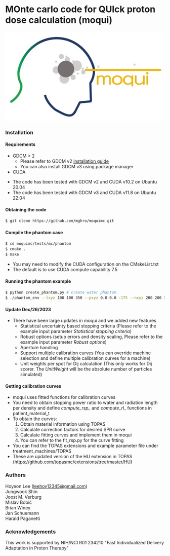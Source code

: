 MOnte carlo code for QUIck proton dose calculation (moqui)
=======

<img src="images/moqui_logo.jpg">

### Installation
#### Requirements
* GDCM > 2
  * Please refer to GDCM v2 [installation guide](https://sourceforge.net/projects/gdcm/)
  * You can also install GDCM v3 using package manager
* CUDA
- The code has been tested with GDCM v2 and CUDA v10.2 on Ubuntu 20.04
- The code has been tested with GDCM v3 and CUDA v11.8 on Ubuntu 22.04

#### Obtaining the code
```bash
$ git clone https://github.com/mghro/moquimc.git
```

#### Compile the phantom case
```bash
$ cd moquimc/tests/mc/phantom
$ cmake .
$ make
```
- You may need to modify the CUDA configuration on the CMakeList.txt
- The default is to use CUDA compute capability 7.5

#### Running the phantom example
```bash
$ python create_phantom.py # create water phantom
$ ./phantom_env --lxyz 100 100 350 --pxyz 0.0 0.0 -175 --nxyz 200 200 350 --spot_energy 200.0 0.0 --spot_position 0 0 0.5 --spot_size 30.0 30.0 --histories 100000 --phantom_path ./water_phantom.raw --output_prefix ./ --gpu_id 0 > ./log.out
```

#### Update Dec/26/2023
- There have been large updates in moqui and we added new features
  - Statistical uncertainty based stopping criteria (Please refer to the example input parameter *Statistical stopping criteria*)
  - Robust options (setup errors and density scaling, Please refer to the example input parameter *Robust options*)
  - Aperture handling
  - Support multiple calibration curves (You can override machine selection and define multiple calibration curves for a machine)
  - Unit weights per spot for Dij calculation (This only works for Dij scorer. The *UnitWeight* will be the absolute number of particles simulated)

#### Getting calibration curves
- moqui uses fitted functions for calibration curves
- You need to obtain stopping power ratio to water and radiation length per density and define *compute_rsp_* and *compute_rl_* functions in patient_material_t
- To obtain the curves:
  1. Obtain material information using TOPAS
  2. Calculate correction factors for desired SPR curve
  3. Calculate fitting curves and implement them in moqui
  4. You can refer to the fit_rsp.py for the curve fitting
- You can find the TOPAS extensions and example parameter file under treatment_machines/TOPAS
- These are updated version of the HU extension in TOPAS (https://github.com/topasmc/extensions/tree/master/HU)

### Authors
Hoyeon Lee (leehoy12345@gmail.com)  
Jungwook Shin  
Joost M. Verburg  
Mislav Bobić  
Brian Winey  
Jan Schuemann  
Harald Paganetti  

### Acknowledgements
This work is supported by NIH/NCI R01 234210 "Fast Individualized Delivery Adaptation in Proton Therapy"   


